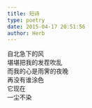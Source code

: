 ```yaml
---  
title: 短诗  
type: poetry  
date: 2015-04-17 20:51:56  
author: Herb    
---  
```

自北急下的风  
堪堪把我的发茬吹乱  
而我的心是雨霁的夜晚  
再没有谁涂色  
它现在  
一尘不染